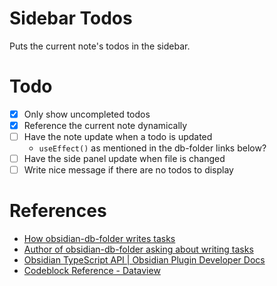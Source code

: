 # Sidebar Todos

Puts the current note's todos in the sidebar.

# Todo
- [x] Only show uncompleted todos
- [x] Reference the current note dynamically
- [ ] Have the note update when a todo is updated
  - `useEffect()` as mentioned in the db-folder links below? 
- [ ] Have the side panel update when file is changed
- [ ] Write nice message if there are no todos to display

# References


- [How obsidian-db-folder writes tasks](https://github.com/RafaelGB/obsidian-db-folder/blob/f14529049933c0802c41366778dbec38858f4d7c/src/components/cellTypes/TaskCell.tsx#L36)
- [Author of obsidian-db-folder asking about writing tasks](https://github.com/blacksmithgu/obsidian-dataview/discussions/1351)
- [Obsidian TypeScript API | Obsidian Plugin Developer Docs](https://marcus.se.net/obsidian-plugin-docs/reference/typescript)
- [Codeblock Reference - Dataview](https://blacksmithgu.github.io/obsidian-dataview/api/code-reference/)
